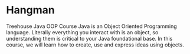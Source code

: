 # Hangman
Treehouse Java OOP Course
Java is an Object Oriented Programming language. Literally everything you interact with is an object, so understanding them is critical to your Java foundational base. In this course, we will learn how to create, use and express ideas using objects.
